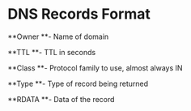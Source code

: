 # DNS Records Format

**Owner **- Name of domain

**TTL **- TTL in seconds

**Class **- Protocol family to use, almost always IN

**Type **- Type of record being returned

**RDATA **- Data of the record

